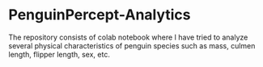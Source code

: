# PenguinPercept-Analytics
The repository consists of colab notebook where I have tried to analyze several physical characteristics of penguin species such as mass, culmen length, flipper length, sex, etc.
